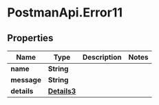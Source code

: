 # PostmanApi.Error11

## Properties

Name | Type | Description | Notes
------------ | ------------- | ------------- | -------------
**name** | **String** |  | 
**message** | **String** |  | 
**details** | [**Details3**](Details3.md) |  | 


